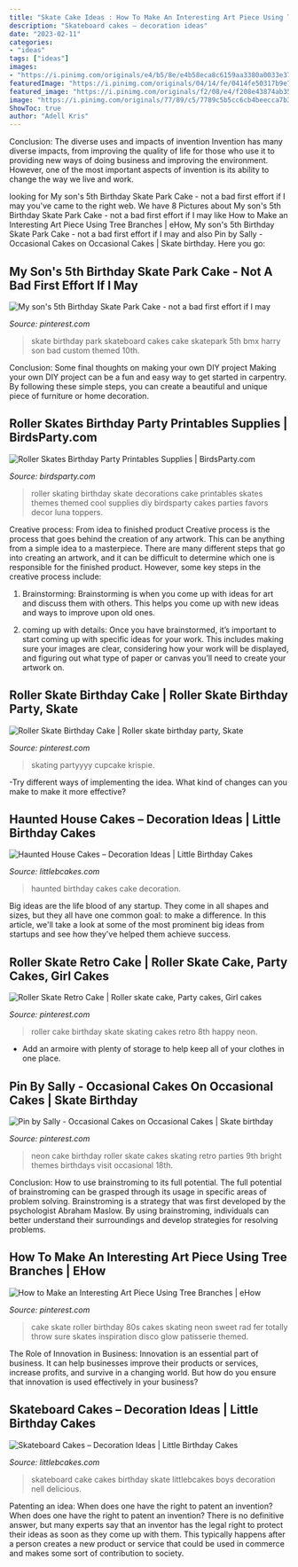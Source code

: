 ```yaml
---
title: "Skate Cake Ideas : How To Make An Interesting Art Piece Using Tree Branches"
description: "Skateboard cakes – decoration ideas"
date: "2023-02-11"
categories:
- "ideas"
tags: ["ideas"]
images:
- "https://i.pinimg.com/originals/e4/b5/8e/e4b58eca8c6159aa3380a0033e3778df.jpg"
featuredImage: "https://i.pinimg.com/originals/04/14/fe/0414fe50317b9e713cc8196ead41ad08.jpg"
featured_image: "https://i.pinimg.com/originals/f2/08/e4/f208e43874ab350680a606d658e8b2b8.jpg"
image: "https://i.pinimg.com/originals/77/89/c5/7789c5b5cc6cb4beecca7b37a4642235.jpg"
ShowToc: true
author: "Adell Kris"
---
```



Conclusion: The diverse uses and impacts of invention
Invention has many diverse impacts, from improving the quality of life for those who use it to providing new ways of doing business and improving the environment. However, one of the most important aspects of invention is its ability to change the way we live and work.

	

		
looking for My son&#039;s 5th Birthday Skate Park Cake - not a bad first effort if I may you've came to the right web. We have 8 Pictures about My son&#039;s 5th Birthday Skate Park Cake - not a bad first effort if I may like How to Make an Interesting Art Piece Using Tree Branches | eHow, My son&#039;s 5th Birthday Skate Park Cake - not a bad first effort if I may and also Pin by Sally - Occasional Cakes on Occasional Cakes | Skate birthday. Here you go:
		
    
## My Son&#039;s 5th Birthday Skate Park Cake - Not A Bad First Effort If I May

<img loading=lazy src="https://i.pinimg.com/originals/e4/b5/8e/e4b58eca8c6159aa3380a0033e3778df.jpg" onerror="this.onerror=null;this.src='https://tse2.mm.bing.net/th?id=OIP.DWhPN5aXEwXYYaCvjxpS0AHaFj&amp;pid=15.1';" alt="My son&#039;s 5th Birthday Skate Park Cake - not a bad first effort if I may">

_Source: pinterest.com_

>skate birthday park skateboard cakes cake skatepark 5th bmx harry son bad custom themed 10th. 

	

Conclusion: Some final thoughts on making your own DIY project
Making your own DIY project can be a fun and easy way to get started in carpentry. By following these simple steps, you can create a beautiful and unique piece of furniture or home decoration.

    
## Roller Skates Birthday Party Printables Supplies | BirdsParty.com

<img loading=lazy src="http://cdn.shopify.com/s/files/1/1644/7575/products/roller-skates-skating-birthday-party-printables-shop-buy-ideas03_1024x1024.png?v=1481305997" onerror="this.onerror=null;this.src='https://tse2.mm.bing.net/th?id=OIP.YnG0xsqrWujidCagu8ot2QHaJ3&amp;pid=15.1';" alt="Roller Skates Birthday Party Printables Supplies | BirdsParty.com">

_Source: birdsparty.com_

>roller skating birthday skate decorations cake printables skates themes themed cool supplies diy birdsparty cakes parties favors decor luna toppers. 

	

Creative process: From idea to finished product
Creative process is the process that goes behind the creation of any artwork. This can be anything from a simple idea to a masterpiece. There are many different steps that go into creating an artwork, and it can be difficult to determine which one is responsible for the finished product. However, some key steps in the creative process include:
1. Brainstorming: Brainstorming is when you come up with ideas for art and discuss them with others. This helps you come up with new ideas and ways to improve upon old ones.

2. coming up with details: Once you have brainstormed, it’s important to start coming up with specific ideas for your work. This includes making sure your images are clear, considering how your work will be displayed, and figuring out what type of paper or canvas you’ll need to create your artwork on.

    
## Roller Skate Birthday Cake | Roller Skate Birthday Party, Skate

<img loading=lazy src="https://i.pinimg.com/originals/04/14/fe/0414fe50317b9e713cc8196ead41ad08.jpg" onerror="this.onerror=null;this.src='https://tse4.mm.bing.net/th?id=OIP.LVS9hLgm6paYW9uIGVU8AgHaJ4&amp;pid=15.1';" alt="Roller Skate Birthday Cake | Roller skate birthday party, Skate">

_Source: pinterest.com_

>skating partyyyy cupcake krispie. 

	

-Try different ways of implementing the idea. What kind of changes can you make to make it more effective? 

    
## Haunted House Cakes – Decoration Ideas | Little Birthday Cakes

<img loading=lazy src="http://www.littlebcakes.com/wp-content/uploads/2014/01/Haunted-House-Birthday-Cakes-1024x768.jpg" onerror="this.onerror=null;this.src='https://tse1.mm.bing.net/th?id=OIP.12nPqmjwzLLsyarF83dkTwHaFj&amp;pid=15.1';" alt="Haunted House Cakes – Decoration Ideas | Little Birthday Cakes">

_Source: littlebcakes.com_

>haunted birthday cakes cake decoration. 

	

Big ideas are the life blood of any startup. They come in all shapes and sizes, but they all have one common goal: to make a difference. In this article, we'll take a look at some of the most prominent big ideas from startups and see how they've helped them achieve success.

    
## Roller Skate Retro Cake | Roller Skate Cake, Party Cakes, Girl Cakes

<img loading=lazy src="https://i.pinimg.com/originals/70/9c/ea/709ceaf11f466285e1b5d81edfce0fb7.jpg" onerror="this.onerror=null;this.src='https://tse3.mm.bing.net/th?id=OIP.cJtuA7Cg-NgBW9zmP3O5cAHaJ4&amp;pid=15.1';" alt="Roller Skate Retro Cake | Roller skate cake, Party cakes, Girl cakes">

_Source: pinterest.com_

>roller cake birthday skate skating cakes retro 8th happy neon. 

	

- Add an armoire with plenty of storage to help keep all of your clothes in one place.

    
## Pin By Sally - Occasional Cakes On Occasional Cakes | Skate Birthday

<img loading=lazy src="https://i.pinimg.com/originals/f2/08/e4/f208e43874ab350680a606d658e8b2b8.jpg" onerror="this.onerror=null;this.src='https://tse4.mm.bing.net/th?id=OIP.N2pr2e8VB-BXefge41yGcgHaHa&amp;pid=15.1';" alt="Pin by Sally - Occasional Cakes on Occasional Cakes | Skate birthday">

_Source: pinterest.com_

>neon cake birthday roller skate cakes skating retro parties 9th bright themes birthdays visit occasional 18th. 

	

Conclusion: How to use brainstroming to its full potential.
The full potential of brainstroming can be grasped through its usage in specific areas of problem solving. Brainstroming is a strategy that was first developed by the psychologist Abraham Maslow. By using brainstroming, individuals can better understand their surroundings and develop strategies for resolving problems.

    
## How To Make An Interesting Art Piece Using Tree Branches | EHow

<img loading=lazy src="https://i.pinimg.com/originals/77/89/c5/7789c5b5cc6cb4beecca7b37a4642235.jpg" onerror="this.onerror=null;this.src='https://tse2.mm.bing.net/th?id=OIP.0BhuIFb3FRywvLPR3uEgNwDWEj&amp;pid=15.1';" alt="How to Make an Interesting Art Piece Using Tree Branches | eHow">

_Source: pinterest.com_

>cake skate roller birthday 80s cakes skating neon sweet rad fer totally throw sure skates inspiration disco glow patisserie themed. 

	

The Role of Innovation in Business:
Innovation is an essential part of business. It can help businesses improve their products or services, increase profits, and survive in a changing world. But how do you ensure that innovation is used effectively in your business?

    
## Skateboard Cakes – Decoration Ideas | Little Birthday Cakes

<img loading=lazy src="https://www.littlebcakes.com/wp-content/uploads/2014/01/Skateboard-Cake-Pictures.jpg" onerror="this.onerror=null;this.src='https://tse2.mm.bing.net/th?id=OIP.iOgXxwvXOgsT4_E1grQVKwHaE6&amp;pid=15.1';" alt="Skateboard Cakes – Decoration Ideas | Little Birthday Cakes">

_Source: littlebcakes.com_

>skateboard cake cakes birthday skate littlebcakes boys decoration nell delicious. 

	

Patenting an idea: When does one have the right to patent an invention?
When does one have the right to patent an invention? There is no definitive answer, but many experts say that an inventor has the legal right to protect their ideas as soon as they come up with them. This typically happens after a person creates a new product or service that could be used in commerce and makes some sort of contribution to society.

